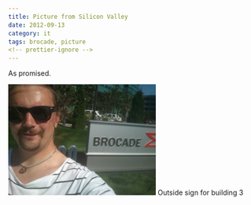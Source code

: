 ```yaml
---
title: Picture from Silicon Valley
date: 2012-09-13
category: it
tags: brocade, picture
<!-- prettier-ignore -->
---
```


As promised.

[![At Silicon Valley Yo](images/DSC_0200-300x225.jpg "At Brocade Headquarters")](images/DSC_0200.jpg)
Outside sign for building 3
